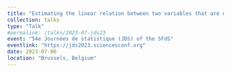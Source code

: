 ```yaml
---
title: "Estimating the linear relation between two variables that are never jointly observed: an application in in vivo experiments"
collection: talks
type: "Talk"
#permalink: /talks/2023-07-jds23
event: "54e Journées de statistique (JDS) of the SFdS"
eventlink: "https://jds2023.sciencesconf.org"
date: 2023-07-06
location: "Brussels, Belgium"
---
```

